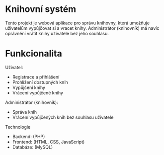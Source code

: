 # Knihovní systém

Tento projekt je webová aplikace pro správu knihovny, která umožňuje uživatelům vypůjčovat si a vracet knihy. Administrátor (knihovník) má navíc oprávnění vrátit knihy uživatele bez jeho souhlasu.

# Funkcionalita

Uživatel:

- Registrace a přihlášení
- Prohlížení dostupných knih
- Vypůjčení knihy
- Vrácení vypůjčené knihy

Administrátor (knihovník):

- Správa knih
- Vrácení vypůjčených knih bez souhlasu uživatele

Technologie

- Backend: (PHP)
- Frontend: (HTML, CSS, JavaScript)
- Databáze: (MySQL)
